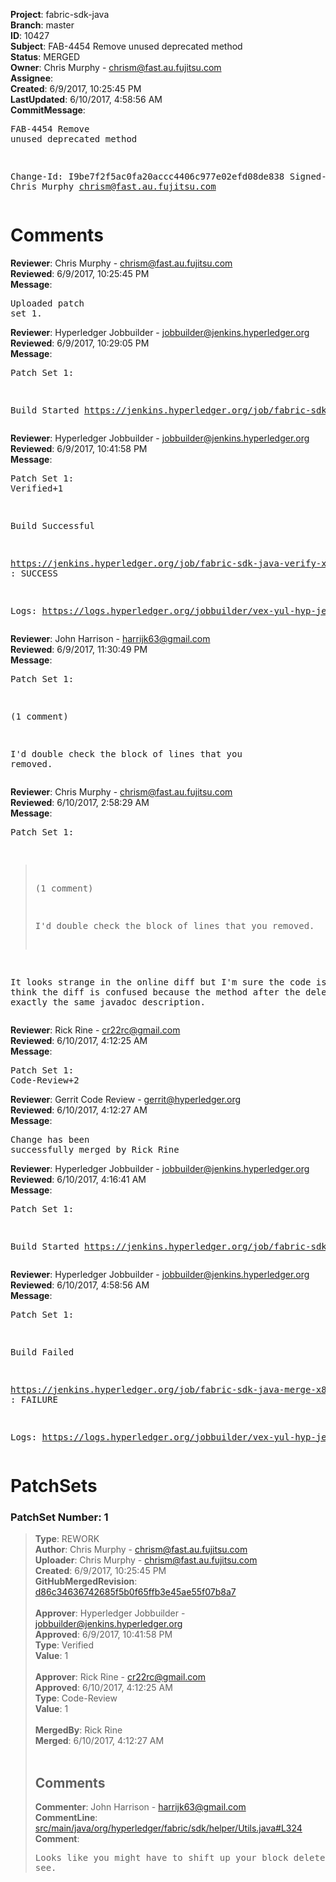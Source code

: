<strong>Project</strong>: fabric-sdk-java<br><strong>Branch</strong>: master<br><strong>ID</strong>: 10427<br><strong>Subject</strong>: FAB-4454 Remove unused deprecated method<br><strong>Status</strong>: MERGED<br><strong>Owner</strong>: Chris Murphy - chrism@fast.au.fujitsu.com<br><strong>Assignee</strong>:<br><strong>Created</strong>: 6/9/2017, 10:25:45 PM<br><strong>LastUpdated</strong>: 6/10/2017, 4:58:56 AM<br><strong>CommitMessage</strong>:<br><pre>FAB-4454 Remove unused deprecated method

Change-Id: I9be7f2f5ac0fa20accc4406c977e02efd08de838
Signed-off-by: Chris Murphy <chrism@fast.au.fujitsu.com>
</pre><h1>Comments</h1><strong>Reviewer</strong>: Chris Murphy - chrism@fast.au.fujitsu.com<br><strong>Reviewed</strong>: 6/9/2017, 10:25:45 PM<br><strong>Message</strong>: <pre>Uploaded patch set 1.</pre><strong>Reviewer</strong>: Hyperledger Jobbuilder - jobbuilder@jenkins.hyperledger.org<br><strong>Reviewed</strong>: 6/9/2017, 10:29:05 PM<br><strong>Message</strong>: <pre>Patch Set 1:

Build Started https://jenkins.hyperledger.org/job/fabric-sdk-java-verify-x86_64/887/</pre><strong>Reviewer</strong>: Hyperledger Jobbuilder - jobbuilder@jenkins.hyperledger.org<br><strong>Reviewed</strong>: 6/9/2017, 10:41:58 PM<br><strong>Message</strong>: <pre>Patch Set 1: Verified+1

Build Successful 

https://jenkins.hyperledger.org/job/fabric-sdk-java-verify-x86_64/887/ : SUCCESS

Logs: https://logs.hyperledger.org/jobbuilder/vex-yul-hyp-jenkins-1/fabric-sdk-java-verify-x86_64/887</pre><strong>Reviewer</strong>: John Harrison - harrijk63@gmail.com<br><strong>Reviewed</strong>: 6/9/2017, 11:30:49 PM<br><strong>Message</strong>: <pre>Patch Set 1:

(1 comment)

I'd double check the block of lines that you removed.</pre><strong>Reviewer</strong>: Chris Murphy - chrism@fast.au.fujitsu.com<br><strong>Reviewed</strong>: 6/10/2017, 2:58:29 AM<br><strong>Message</strong>: <pre>Patch Set 1:

> (1 comment)
 > 
 > I'd double check the block of lines that you removed.

It looks strange in the online diff but I'm sure the code is ok. I think the diff is confused because the method after the deletion has exactly the same javadoc description.</pre><strong>Reviewer</strong>: Rick Rine - cr22rc@gmail.com<br><strong>Reviewed</strong>: 6/10/2017, 4:12:25 AM<br><strong>Message</strong>: <pre>Patch Set 1: Code-Review+2</pre><strong>Reviewer</strong>: Gerrit Code Review - gerrit@hyperledger.org<br><strong>Reviewed</strong>: 6/10/2017, 4:12:27 AM<br><strong>Message</strong>: <pre>Change has been successfully merged by Rick Rine</pre><strong>Reviewer</strong>: Hyperledger Jobbuilder - jobbuilder@jenkins.hyperledger.org<br><strong>Reviewed</strong>: 6/10/2017, 4:16:41 AM<br><strong>Message</strong>: <pre>Patch Set 1:

Build Started https://jenkins.hyperledger.org/job/fabric-sdk-java-merge-x86_64/129/</pre><strong>Reviewer</strong>: Hyperledger Jobbuilder - jobbuilder@jenkins.hyperledger.org<br><strong>Reviewed</strong>: 6/10/2017, 4:58:56 AM<br><strong>Message</strong>: <pre>Patch Set 1:

Build Failed 

https://jenkins.hyperledger.org/job/fabric-sdk-java-merge-x86_64/129/ : FAILURE

Logs: https://logs.hyperledger.org/jobbuilder/vex-yul-hyp-jenkins-1/fabric-sdk-java-merge-x86_64/129</pre><h1>PatchSets</h1><h3>PatchSet Number: 1</h3><blockquote><strong>Type</strong>: REWORK<br><strong>Author</strong>: Chris Murphy - chrism@fast.au.fujitsu.com<br><strong>Uploader</strong>: Chris Murphy - chrism@fast.au.fujitsu.com<br><strong>Created</strong>: 6/9/2017, 10:25:45 PM<br><strong>GitHubMergedRevision</strong>: [d86c34636742685f5b0f65ffb3e45ae55f07b8a7](https://github.com/hyperledger-gerrit-archive/fabric-sdk-java/commit/d86c34636742685f5b0f65ffb3e45ae55f07b8a7)<br><br><strong>Approver</strong>: Hyperledger Jobbuilder - jobbuilder@jenkins.hyperledger.org<br><strong>Approved</strong>: 6/9/2017, 10:41:58 PM<br><strong>Type</strong>: Verified<br><strong>Value</strong>: 1<br><br><strong>Approver</strong>: Rick Rine - cr22rc@gmail.com<br><strong>Approved</strong>: 6/10/2017, 4:12:25 AM<br><strong>Type</strong>: Code-Review<br><strong>Value</strong>: 1<br><br><strong>MergedBy</strong>: Rick Rine<br><strong>Merged</strong>: 6/10/2017, 4:12:27 AM<br><br><h2>Comments</h2><strong>Commenter</strong>: John Harrison - harrijk63@gmail.com<br><strong>CommentLine</strong>: [src/main/java/org/hyperledger/fabric/sdk/helper/Utils.java#L324](https://github.com/hyperledger-gerrit-archive/fabric-sdk-java/blob/d86c34636742685f5b0f65ffb3e45ae55f07b8a7/src/main/java/org/hyperledger/fabric/sdk/helper/Utils.java#L324)<br><strong>Comment</strong>: <pre>Looks like you might have to shift up your block delete from what I see.</pre></blockquote>